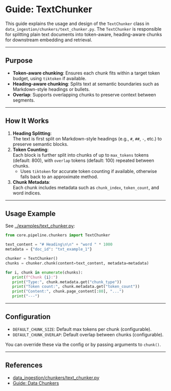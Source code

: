 # Guide: TextChunker

This guide explains the usage and design of the `TextChunker` class in `data_ingestion/chunkers/text_chunker.py`. The `TextChunker` is responsible for splitting plain text documents into token-aware, heading-aware chunks for downstream embedding and retrieval.

---

## Purpose

- **Token-aware chunking**: Ensures each chunk fits within a target token budget, using `tiktoken` if available.
- **Heading-aware chunking**: Splits text at semantic boundaries such as Markdown-style headings or bullets.
- **Overlap**: Supports overlapping chunks to preserve context between segments.

---

## How It Works

1. **Heading Splitting**:  
   The text is first split on Markdown-style headings (e.g., `#`, `##`, `-`, etc.) to preserve semantic blocks.
2. **Token Counting**:  
   Each block is further split into chunks of up to `max_tokens` tokens (default: 800), with `overlap` tokens (default: 100) repeated between chunks.
   - Uses `tiktoken` for accurate token counting if available, otherwise falls back to an approximate method.
3. **Chunk Metadata**:  
   Each chunk includes metadata such as `chunk_index`, `token_count`, and word indices.

---

## Usage Example

See [../examples/text_chunker.py](../examples/text_chunker.py):

```python
from core.pipeline.chunkers import TextChunker

text_content = "# Heading\n\n" + "word " * 1000
metadata = {"doc_id": "txt_example_1"}

chunker = TextChunker()
chunks = chunker.chunk(content=text_content, metadata=metadata)

for i, chunk in enumerate(chunks):
   print(f"Chunk {i}:")
   print("Type:", chunk.metadata.get("chunk_type"))
   print("Token count:", chunk.metadata.get("token_count"))
   print("Content:", chunk.page_content[:80], "...")
   print("---")
```

---

## Configuration

- `DEFAULT_CHUNK_SIZE`: Default max tokens per chunk (configurable).
- `DEFAULT_CHUNK_OVERLAP`: Default overlap between chunks (configurable).

You can override these via the config or by passing arguments to `chunk()`.

---

## References

- [data_ingestion/chunkers/text_chunker.py](../../core/pipeline/chunkers/text_chunker.py)
- [Guide: Data Chunkers](data_chunkers.md)
